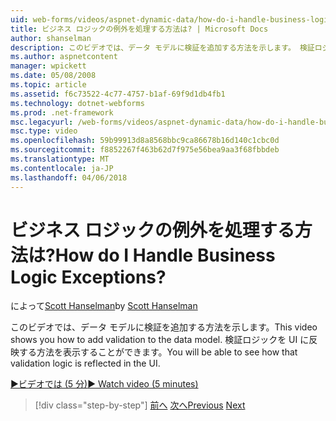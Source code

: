 ```yaml
---
uid: web-forms/videos/aspnet-dynamic-data/how-do-i-handle-business-logic-exceptions
title: ビジネス ロジックの例外を処理する方法は? | Microsoft Docs
author: shanselman
description: このビデオでは、データ モデルに検証を追加する方法を示します。 検証ロジックを UI に反映する方法を表示することができます。
ms.author: aspnetcontent
manager: wpickett
ms.date: 05/08/2008
ms.topic: article
ms.assetid: f6c73522-4c77-4757-b1af-69f9d1db4fb1
ms.technology: dotnet-webforms
ms.prod: .net-framework
msc.legacyurl: /web-forms/videos/aspnet-dynamic-data/how-do-i-handle-business-logic-exceptions
msc.type: video
ms.openlocfilehash: 59b99913d8a8568bbc9ca86678b16d140c1cbc0d
ms.sourcegitcommit: f8852267f463b62d7f975e56bea9aa3f68fbbdeb
ms.translationtype: MT
ms.contentlocale: ja-JP
ms.lasthandoff: 04/06/2018
---
```

<a name="how-do-i-handle-business-logic-exceptions"></a><span data-ttu-id="7bb23-105">ビジネス ロジックの例外を処理する方法は?</span><span class="sxs-lookup"><span data-stu-id="7bb23-105">How do I Handle Business Logic Exceptions?</span></span>
====================
<span data-ttu-id="7bb23-106">によって[Scott Hanselman](https://github.com/shanselman)</span><span class="sxs-lookup"><span data-stu-id="7bb23-106">by [Scott Hanselman](https://github.com/shanselman)</span></span>

<span data-ttu-id="7bb23-107">このビデオでは、データ モデルに検証を追加する方法を示します。</span><span class="sxs-lookup"><span data-stu-id="7bb23-107">This video shows you how to add validation to the data model.</span></span> <span data-ttu-id="7bb23-108">検証ロジックを UI に反映する方法を表示することができます。</span><span class="sxs-lookup"><span data-stu-id="7bb23-108">You will be able to see how that validation logic is reflected in the UI.</span></span>

[<span data-ttu-id="7bb23-109">&#9654;ビデオでは (5 分)</span><span class="sxs-lookup"><span data-stu-id="7bb23-109">&#9654; Watch video (5 minutes)</span></span>](https://channel9.msdn.com/Blogs/ASP-NET-Site-Videos/how-do-i-handle-business-logic-exceptions)

> [!div class="step-by-step"]
> <span data-ttu-id="7bb23-110">[前へ](how-do-i-change-how-my-fields-render.md)
> [次へ](how-do-i-make-custom-pages.md)</span><span class="sxs-lookup"><span data-stu-id="7bb23-110">[Previous](how-do-i-change-how-my-fields-render.md)
[Next](how-do-i-make-custom-pages.md)</span></span>
